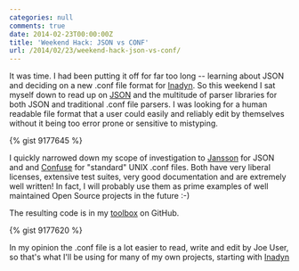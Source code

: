 ```yaml
---
categories: null
comments: true
date: 2014-02-23T00:00:00Z
title: 'Weekend Hack: JSON vs CONF'
url: /2014/02/23/weekend-hack-json-vs-conf/
---
```


It was time.  I had been putting it off for far too long -- learning
about JSON and deciding on a new .conf file format for
[Inadyn](/inadyn.shtml).  So this weekend I sat myself down to read up
on [JSON](http://en.wikipedia.org/wiki/JSON) and the multitude of
parser libraries for both JSON and traditional .conf file parsers.  I
was looking for a human readable file format that a user could easily
and reliably edit by themselves without it being too error prone or
sensitive to mistyping.

{% gist 9177645 %}

I quickly narrowed down my scope of investigation to
[Jansson](http://www.digip.org/jansson/) for JSON and and
[Confuse](http://www.nongnu.org/confuse/) for "standard" UNIX .conf
files.  Both have very liberal licenses, extensive test suites, very
good documentation and are extremely well written!  In fact, I will
probably use them as prime examples of well maintained Open Source
projects in the future :-)

The resulting code is in my
[toolbox](https://github.com/troglobit/toolbox/tree/master/conf) on
GitHub.

{% gist 9177620 %}

In my opinion the .conf file is a lot easier to read, write and edit
by Joe User, so that's what I'll be using for many of my own projects,
starting with [Inadyn](/inadyn.shtml)